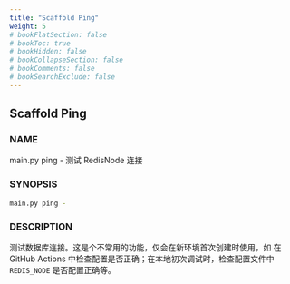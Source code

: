 ```yaml
---
title: "Scaffold Ping"
weight: 5
# bookFlatSection: false
# bookToc: true
# bookHidden: false
# bookCollapseSection: false
# bookComments: false
# bookSearchExclude: false
---
```


## Scaffold Ping

### NAME

main.py ping - 测试 RedisNode 连接

### SYNOPSIS

```bash
main.py ping - 
```

### DESCRIPTION

测试数据库连接。这是个不常用的功能，仅会在新环境首次创建时使用，如 在 GitHub Actions 中检查配置是否正确；在本地初次调试时，检查配置文件中 `REDIS_NODE` 是否配置正确等。
